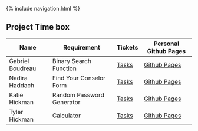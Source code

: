 {% include navigation.html %}

## Project Time box

| Name          | Requirement   | Tickets | Personal Github Pages |
| ------------- | ------------- | --------| -------               |
| Gabriel Boudreau       | Binary Search Function    | [Tasks](https://github.com/nadirahaddach/TheSlayers/issues/assigned/GabrielBoudreau) | [Github Pages](https://gabrielboudreau.github.io/) |
| Nadira Haddach         | Find Your Conselor Form   | [Tasks](https://github.com/nadirahaddach/TheSlayers/issues/assigned/nadirahaddach)   | [Github Pages](/) |
| Katie Hickman          | Random Password Generator | [Tasks](https://github.com/nadirahaddach/TheSlayers/issues/assigned/katiehickman)   | [Github Pages](https://katiehickman.github.io/) | 
| Tyler Hickman          | Calculator                | [Tasks](https://github.com/nadirahaddach/TheSlayers/issues/assigned/Tyler929)   | [Github Pages](https://tyler929.github.io/) |  
